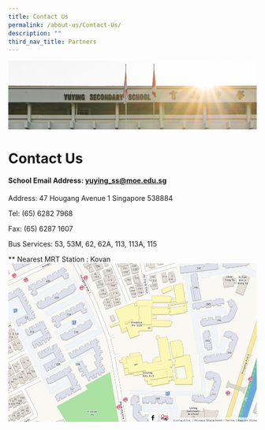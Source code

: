 ```yaml
---
title: Contact Us
permalink: /about-us/Contact-Us/
description: ""
third_nav_title: Partners
---
```


![](/images/AboutUs.jpg)

Contact Us
==========

#### School Email Address: yuying_ss@moe.edu.sg


Address: 47 Hougang Avenue 1 Singapore 538884  
  
Tel: (65) 6282 7968

Fax: (65) 6287 1607

Bus Services: 53, 53M, 62, 62A, 113, 113A, 115

\*\* Nearest MRT Station : Kovan
![School map](/images/Yuying-map.jpeg)